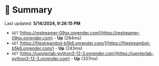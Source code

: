 # 📖 Summary
Last updated: **5/14/2024, 9:26:15 PM**

- `GET` [https://restreamer-09gx.onrender.com](https://restreamer-09gx.onrender.com) - **Up** (284ms)
- `GET` [https://filestreambot-b5k6.onrender.com/](https://filestreambot-b5k6.onrender.com/) - **Up** (243ms)
- `GET` [https://jupyterlab-python3-12-3.onrender.com](https://jupyterlab-python3-12-3.onrender.com) - **Up** (337ms)
